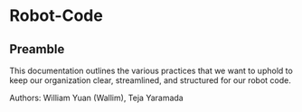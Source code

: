 # Robot-Code

## Preamble
This documentation outlines the various practices that we want to uphold to keep our organization clear, streamlined, and structured for our robot code.

Authors: William Yuan (Wallim), Teja Yaramada
